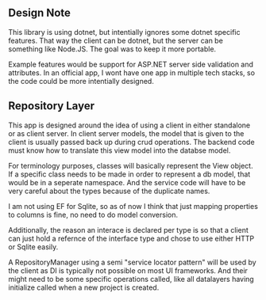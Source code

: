 ## Design Note
This library is using dotnet, but intentially ignores some dotnet specific features. That way the client can be dotnet, but the server can be something like Node.JS. The goal was to keep it more portable.

Example features would be support for ASP.NET server side validation and attributes. In an official app, I wont have one app in multiple tech stacks, so the code could be more intentially designed.

## Repository Layer
This app is designed around the idea of using a client in either standalone or as client server. In client server models, the model that is given to the client is usually passed back up during crud operations. The backend code must know how to translate this view model into the databse model. 

For terminology purposes, classes will basically represent the View object. If a specific class needs to be made in order to represent a db model, that would be in a seperate namespace. And the service code will have to be very careful about the types because of the duplicate names. 

I am not using EF for Sqlite, so as of now I think that just mapping properties to columns is fine, no need to do model conversion.

Additionally, the reason an interace is declared per type is so that a client can just hold a refernce of the interface type and chose to use either HTTP or Sqlite easily.

A RepositoryManager using a semi "service locator pattern" will be used by the client as DI is typically not possible on most UI frameworks. And their might need to be some specific operations called, like all datalayers having initialize called when a new project is created.